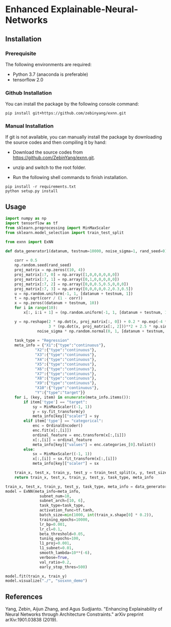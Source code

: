 # Enhanced Explainable-Neural-Networks

## Installation 

### Prerequisite

The following environments are required:

- Python 3.7 (anaconda is preferable)
- tensorflow 2.0


### Github Installation

You can install the package by the following console command:

```shell
pip install git+https://github.com/zebinyang/exnn.git
```
        
### Manual Installation

If git is not available, you can manually install the package by downloading the source codes and then compiling it by hand:

- Download the source codes from https://github.com/ZebinYang/exnn.git.

- unzip and switch to the root folder.

- Run the following shell commands to finish installation.

```shell
pip install -r requirements.txt
python setup.py install
```


## Usage

```python
import numpy as np
import tensorflow as tf
from sklearn.preprocessing import MinMaxScaler
from sklearn.model_selection import train_test_split

from exnn import ExNN

def data_generator1(datanum, testnum=10000, noise_sigma=1, rand_seed=0):
    
    corr = 0.5
    np.random.seed(rand_seed)
    proj_matrix = np.zeros((10, 4))
    proj_matrix[:7, 0] = np.array([1,0,0,0,0,0,0])
    proj_matrix[:7, 1] = np.array([0,1,0,0,0,0,0])
    proj_matrix[:7, 2] = np.array([0,0,0.5,0.5,0,0,0])
    proj_matrix[:7, 3] = np.array([0,0,0,0,0.2,0.3,0.5])
    u = np.random.uniform(-1, 1, [datanum + testnum, 1])
    t = np.sqrt(corr / (1 - corr))
    x = np.zeros((datanum + testnum, 10))
    for i in range(10):
        x[:, i:i + 1] = (np.random.uniform(-1, 1, [datanum + testnum, 1]) + t * u) / (1 + t)

    y = np.reshape(2 * np.dot(x, proj_matrix[:, 0]) + 0.2 * np.exp(-4 * np.dot(x, proj_matrix[:, 1])) + \
                   3 * (np.dot(x, proj_matrix[:, 2]))**2 + 2.5 * np.sin(np.pi * np.dot(x, proj_matrix[:, 3])), [-1, 1]) + \
              noise_sigma * np.random.normal(0, 1, [datanum + testnum, 1])
    
    task_type = "Regression"
    meta_info = {"X1":{"type":"continuous"},
             "X2":{"type":"continuous"},
             "X3":{"type":"continuous"},
             "X4":{"type":"continuous"},
             "X5":{"type":"continuous"},
             "X6":{"type":"continuous"},
             "X7":{"type":"continuous"},
             "X8":{"type":"continuous"},
             "X9":{"type":"continuous"},
             "X10":{"type":"continuous"},
             "Y":{"type":"target"}}
    for i, (key, item) in enumerate(meta_info.items()):
        if item['type'] == "target":
            sy = MinMaxScaler((-1, 1))
            y = sy.fit_transform(y)
            meta_info[key]["scaler"] = sy
        elif item['type'] == "categorical":
            enc = OrdinalEncoder()
            enc.fit(x[:,[i]])
            ordinal_feature = enc.transform(x[:,[i]])
            x[:,[i]] = ordinal_feature
            meta_info[key]["values"] = enc.categories_[0].tolist()
        else:
            sx = MinMaxScaler((-1, 1))
            x[:,[i]] = sx.fit_transform(x[:,[i]])
            meta_info[key]["scaler"] = sx

    train_x, test_x, train_y, test_y = train_test_split(x, y, test_size=testnum, random_state=rand_seed)
    return train_x, test_x, train_y, test_y, task_type, meta_info

train_x, test_x, train_y, test_y, task_type, meta_info = data_generator1(datanum=10000, testnum=10000, noise_sigma=1, rand_seed=0)```
model = ExNN(meta_info=meta_info,
               subnet_num=10,
               subnet_arch=[10, 6],
               task_type=task_type,
               activation_func=tf.tanh,
               batch_size=min(1000, int(train_x.shape[0] * 0.2)),
               training_epochs=10000,
               lr_bp=0.001,
               lr_cl=0.1,
               beta_threshold=0.05,
               tuning_epochs=100,
               l1_proj=0.001,
               l1_subnet=0.01,
               smooth_lambda=10**(-6),
               verbose=True,
               val_ratio=0.2,
               early_stop_thres=500)

model.fit(train_x, train_y)
model.visualize("./", "sosxnn_demo")
```

References
----------
Yang, Zebin, Aijun Zhang, and Agus Sudjianto. "Enhancing Explainability of
Neural Networks through Architecture Constraints." 
arXiv preprint arXiv:1901.03838 (2019).
